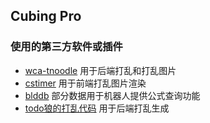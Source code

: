 ## Cubing Pro


### 使用的第三方软件或插件

- [wca-tnoodle](https://github.com/thewca/tnoodle) 用于后端打乱和打乱图片
- [cstimer](https://github.com/cs0x7f/cstimer) 用于前端打乱图片渲染
- [blddb](https://github.com/nbwzx/blddb) 部分数据用于机器人提供公式查询功能
- [todo狼的打乱代码]() 用于后端打乱生成
